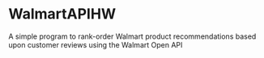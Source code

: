 # WalmartAPIHW
A simple program to rank-order Walmart product recommendations based upon customer reviews using the Walmart Open API
